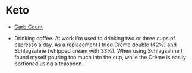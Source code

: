 # Keto #

- [Carb Count](https://docs.google.com/spreadsheet/ccc?key=0Ah8MbmZepQxWdGo4bnB2QmxxMUlmTzZUTXYzMURRLWc#gid=0)

- Drinking coffee. At work I'm used to drinking two or three cups of espresso a day. As a replacement I tried Crème double (42%) and Schlagsahne (whipped cream with 33%). When using Schlagsahne I found myself pouring too much into the cup, while the Crème is easily portioned using a teaspoon.
